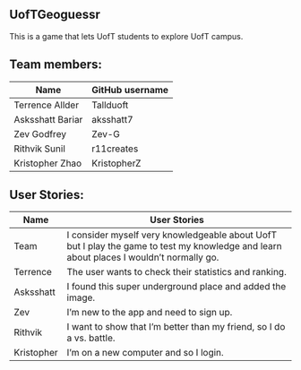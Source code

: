 UofTGeoguessr
-

This is a game that lets UofT students to explore UofT campus.


Team members:
-
| Name    | GitHub username |
| -------- | ------- |
| Terrence Allder | Tallduoft |
| Asksshatt Bariar | aksshatt7 |
| Zev Godfrey | Zev-G |
| Rithvik Sunil | r11creates |
| Kristopher Zhao | KristopherZ |


User Stories:
-
| Name    | User Stories |
| -------- | ------- |
| Team | I consider myself very knowledgeable about UofT but I play the game to test my knowledge and learn about places I wouldn’t normally go.    |
| Terrence | The user wants to check their statistics and ranking. |
| Asksshatt | I found this super underground place and added the image.  |
| Zev | I’m new to the app and need to sign up. |
| Rithvik | I want to show that I’m better than my friend, so I do a vs. battle. |
| Kristopher | I’m on a new computer and so I login. |

